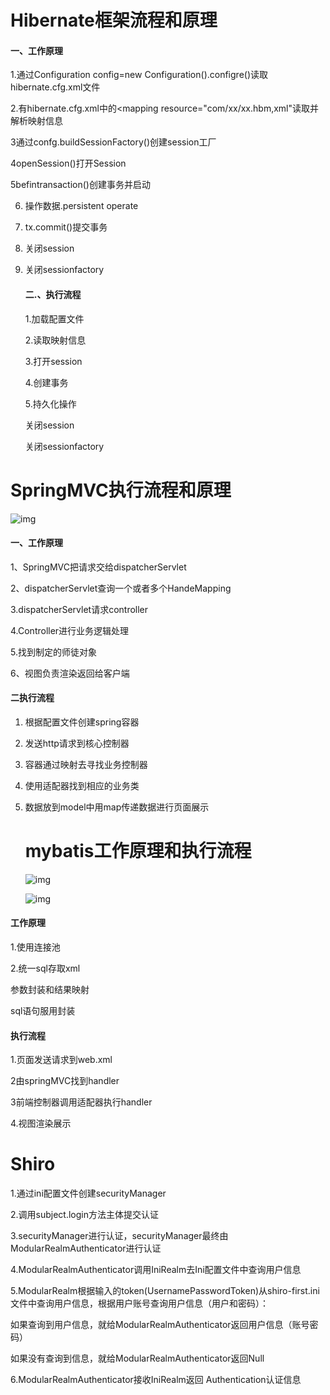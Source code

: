 # Hibernate框架流程和原理

#### 一、工作原理

1.通过Configuration config=new Configuration().configre()读取hibernate.cfg.xml文件

2.有hibernate.cfg.xml中的<mapping resource="com/xx/xx.hbm,xml"读取并解析映射信息

3通过confg.buildSessionFactory()创建session工厂

4openSession()打开Session

5befintransaction()创建事务并启动

6. 操作数据.persistent operate

7. tx.commit()提交事务

8. 关闭session

9. 关闭sessionfactory

   #### 二.、执行流程

   1.加载配置文件

   2.读取映射信息

   3.打开session

   4.创建事务

   5.持久化操作

   关闭session

   关闭sessionfactory

# SpringMVC执行流程和原理

![img](file:///C:\Users\ADMINI~1\AppData\Local\Temp\ksohtml\wpsF04.tmp.png)

#### 一、工作原理

1、SpringMVC把请求交给dispatcherServlet

2、dispatcherServlet查询一个或者多个HandeMapping

3.dispatcherServlet请求controller

4.Controller进行业务逻辑处理

5.找到制定的师徒对象

6、视图负责渲染返回给客户端

#### 二执行流程

1. 根据配置文件创建spring容器

2. 发送http请求到核心控制器

3. 容器通过映射去寻找业务控制器

4. 使用适配器找到相应的业务类

5. 数据放到model中用map传递数据进行页面展示

   # mybatis工作原理和执行流程

   ![img](file:///C:\Users\ADMINI~1\AppData\Local\Temp\ksohtml\wps1626.tmp.jpg)

   ![img](file:///C:\Users\ADMINI~1\AppData\Local\Temp\ksohtml\wps6C90.tmp.png)

#### 工作原理

1.使用连接池

2.统一sql存取xml

参数封装和结果映射

sql语句服用封装

#### 执行流程

1.页面发送请求到web.xml

2由springMVC找到handler

3前端控制器调用适配器执行handler

4.视图渲染展示

# Shiro

1.通过ini配置文件创建securityManager

2.调用subject.login方法主体提交认证

3.securityManager进行认证，securityManager最终由ModularRealmAuthenticator进行认证

4.ModularRealmAuthenticator调用IniRealm去Ini配置文件中查询用户信息

5.ModularRealm根据输入的token(UsernamePasswordToken)从shiro-first.ini文件中查询用户信息，根据用户账号查询用户信息（用户和密码）：

如果查询到用户信息，就给ModularRealmAuthenticator返回用户信息（账号密码）

如果没有查询到信息，就给ModularRealmAuthenticator返回Null

6.ModularRealmAuthenticator接收IniRealm返回 Authentication认证信息

 